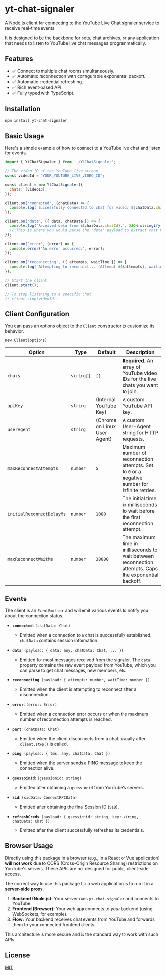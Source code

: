 # yt-chat-signaler

A Node.js client for connecting to the YouTube Live Chat signaler service to receive real-time events.

It is designed to be the backbone for bots, chat archives, or any application that needs to listen to YouTube live chat messages programmatically.

## Features

- ✅ Connect to multiple chat rooms simultaneously.
- ✅ Automatic reconnection with configurable exponential backoff.
- ✅ Automatic credential refreshing.
- ✅ Rich event-based API.
- ✅ Fully typed with TypeScript.

## Installation

```bash
npm install yt-chat-signaler
```

## Basic Usage

Here's a simple example of how to connect to a YouTube live chat and listen for events.

```javascript
import { YtChatSignaler } from './YtChatSignaler';

// The video ID of the YouTube live stream.
const videoId = 'YOUR_YOUTUBE_LIVE_VIDEO_ID';

const client = new YtChatSignaler({
  chats: [videoId],
});

client.on('connected', (chatData) => {
  console.log(`Successfully connected to chat for video: ${chatData.chatId}`);
});

client.on('data', ({ data, chatData }) => {
  console.log(`Received data from ${chatData.chatId}:`, JSON.stringify(data));
  // This is where you would parse the 'data' payload to extract chat messages.
});

client.on('error', (error) => {
  console.error('An error occurred:', error);
});

client.on('reconnecting', ({ attempts, waitTime }) => {
  console.log(`Attempting to reconnect... (Attempt #${attempts}, waiting ${waitTime}ms)`);
});

// Start the client
client.start();

// To stop listening to a specific chat
// client.stop(videoId);
```

## Client Configuration

You can pass an options object to the `Client` constructor to customize its behavior.

`new Client(options)`

| Option                    | Type     | Default                        | Description                                                                                             |
| ------------------------- | -------- | ------------------------------ | ------------------------------------------------------------------------------------------------------- |
| `chats`                   | `string[]` | `[]`                           | **Required.** An array of YouTube video IDs for the live chats you want to join.                        |
| `apiKey`                  | `string` | (Internal YouTube Key)         | A custom YouTube API key.                                                                               |
| `userAgent`               | `string` | (Chrome on Linux User-Agent)   | A custom User-Agent string for HTTP requests.                                                           |
| `maxReconnectAttempts`    | `number` | `5`                            | Maximum number of reconnection attempts. Set to `0` or a negative number for infinite retries.          |
| `initialReconnectDelayMs` | `number` | `1000`                         | The initial time in milliseconds to wait before the first reconnection attempt.                         |
| `maxReconnectWaitMs`      | `number` | `30000`                        | The maximum time in milliseconds to wait between reconnection attempts. Caps the exponential backoff.   |

## Events

The client is an `EventEmitter` and will emit various events to notify you about the connection status.

-   **`connected`**: `(chatData: Chat)`
    -   Emitted when a connection to a chat is successfully established. `chatData` contains session information.

-   **`data`**: `(payload: { data: any, chatData: Chat, ... })`
    -   Emitted for most messages received from the signaler. The `data` property contains the raw event payload from YouTube, which you can parse to get chat messages, new members, etc.

-   **`reconnecting`**: `(payload: { attempts: number, waitTime: number })`
    -   Emitted when the client is attempting to reconnect after a disconnection.

-   **`error`**: `(error: Error)`
    -   Emitted when a connection error occurs or when the maximum number of reconnection attempts is reached.

-   **`part`**: `(chatData: Chat)`
    -   Emitted when the client disconnects from a chat, usually after `client.stop()` is called.

-   **`ping`**: `(payload: { tms: any, chatData: Chat })`
    -   Emitted when the server sends a PING message to keep the connection alive.

-   **`gsessoinId`**: `(gsessionid: string)`
    -   Emitted after obtaining a `gsessionid` from YouTube's servers.

-   **`sid`**: `(sidData: ConnectRPCData)`
    -   Emitted after obtaining the final Session ID (`SID`).

-   **`refreshCreds`**: `(payload: { gsessionid: string, key: string, chatData: Chat })`
    -   Emitted after the client successfully refreshes its credentials.

## Browser Usage

Directly using this package in a browser (e.g., in a React or Vue application) **will not work** due to CORS (Cross-Origin Resource Sharing) restrictions on YouTube's servers. These APIs are not designed for public, client-side access.

The correct way to use this package for a web application is to run it in a **server-side proxy**.

1.  **Backend (Node.js):** Your server runs `yt-chat-signaler` and connects to YouTube.
2.  **Frontend (Browser):** Your web app connects to *your* backend (using WebSockets, for example).
3.  **Flow:** Your backend receives chat events from YouTube and forwards them to your connected frontend clients.

This architecture is more secure and is the standard way to work with such APIs.

## License

[MIT](LICENSE)
